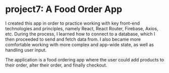 # project7: A Food Order App

I created this app in order to practice working with key front-end technologies and principles, namely React, React Router, Firebase, Axios, etc. 
During the process, I learned how to connect to a database, which I then proceeded to send and fetch data from. 
I also became more comfortable working with more complex and app-wide state, as well as handling user input. 

The application is a food ordering app where the user could add products to their order, alter their order, and finally checkout. 
